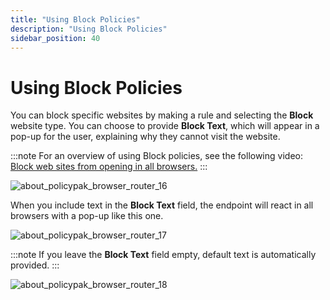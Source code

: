 ```yaml
---
title: "Using Block Policies"
description: "Using Block Policies"
sidebar_position: 40
---
```


# Using Block Policies

You can block specific websites by making a rule and selecting the **Block** website type. You can
choose to provide **Block Text**, which will appear in a pop-up for the user, explaining why they
cannot visit the website.

:::note
For an overview of using Block policies, see the following video:
[Block web sites from opening in all browsers.](/docs/endpointpolicymanager/browserrouter/videolearningcenter/gettingstarted/blockwebsites.md)
:::


![about_policypak_browser_router_16](/images/endpointpolicymanager/browserrouter/policy/about_endpointpolicymanager_browser_router_16.webp)

When you include text in the **Block Text** field, the endpoint will react in all browsers with a
pop-up like this one.

![about_policypak_browser_router_17](/images/endpointpolicymanager/browserrouter/policy/about_endpointpolicymanager_browser_router_17.webp)

:::note
If you leave the **Block Text** field empty, default text is automatically provided.
:::


![about_policypak_browser_router_18](/images/endpointpolicymanager/browserrouter/policy/about_endpointpolicymanager_browser_router_18.webp)
